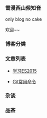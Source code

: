 ### 雪漫西山候知音

only blog no cake

欢迎~~

### 博客分类

### 文章列表

  + [学习ES2015](https://github.com/vidding/blog/issues/1#issue-162593122)
  
  + [Git常用命令](https://github.com/vidding/blog/issues/3#issue-165001051)
  
### 杂谈

### 品茶
